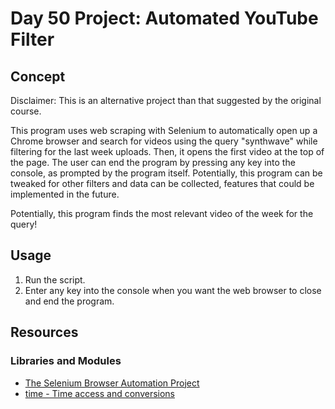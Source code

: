 # Day 50 Project: Automated YouTube Filter

## Concept

Disclaimer: This is an alternative project than that suggested by the original course.

This program uses web scraping with Selenium to automatically open up a Chrome browser and search for videos using
the query "synthwave" while filtering for the last week uploads. Then, it opens the first video at the top of the
page. The user can end the program by pressing any key into the console, as prompted by the program itself. Potentially,
this program can be tweaked for other filters and data can be collected, features that could be implemented in the future.

Potentially, this program finds the most relevant video of the week for the query!

## Usage

1. Run the script.
2. Enter any key into the console when you want the web browser to close and end the program.

## Resources

### Libraries and Modules

- [The Selenium Browser Automation Project](https://www.selenium.dev/documentation/)
- [time - Time access and conversions](https://docs.python.org/3/library/time.html#module-time)
